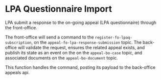 # LPA Questionnaire Import

LPA submit a response to the on-going appeal (LPA questionnaire) through the front-office. 

The front-office will send a command to the `register-fo-lpaq-subscription`, on the `appeal-fo-lpa-response-submission` topic. The back-office will validate the request, ensures the related appeal exists, and publish its state as an event on the on the `appeal-bo-case` topic, and associated documents on the `appeal-bo-document` topic.

This function handles the command, posting its payload to the back-office appeals api.
